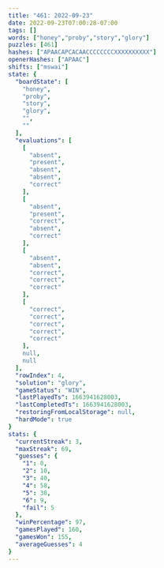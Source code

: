 ```yaml
---
title: "461: 2022-09-23"
date: 2022-09-23T07:00:28-07:00
tags: []
words: ["honey","proby","story","glory"]
puzzles: [461]
hashes: ["APAACAPCACAACCCCCCCCXXXXXXXXXX"]
openerHashes: ["APAAC"]
shifts: ["mswai"]
state: {
  "boardState": [
    "honey",
    "proby",
    "story",
    "glory",
    "",
    ""
  ],
  "evaluations": [
    [
      "absent",
      "present",
      "absent",
      "absent",
      "correct"
    ],
    [
      "absent",
      "present",
      "correct",
      "absent",
      "correct"
    ],
    [
      "absent",
      "absent",
      "correct",
      "correct",
      "correct"
    ],
    [
      "correct",
      "correct",
      "correct",
      "correct",
      "correct"
    ],
    null,
    null
  ],
  "rowIndex": 4,
  "solution": "glory",
  "gameStatus": "WIN",
  "lastPlayedTs": 1663941628003,
  "lastCompletedTs": 1663941628003,
  "restoringFromLocalStorage": null,
  "hardMode": true
}
stats: {
  "currentStreak": 3,
  "maxStreak": 69,
  "guesses": {
    "1": 0,
    "2": 10,
    "3": 40,
    "4": 58,
    "5": 38,
    "6": 9,
    "fail": 5
  },
  "winPercentage": 97,
  "gamesPlayed": 160,
  "gamesWon": 155,
  "averageGuesses": 4
}
---
```


<!-- more -->
